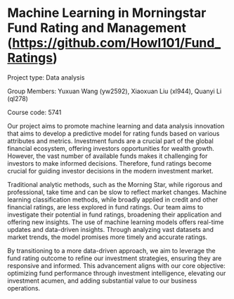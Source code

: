 # Machine Learning in Morningstar Fund Rating and Management (https://github.com/Howl101/Fund_Ratings)

Project type: Data analysis

Group Members: Yuxuan Wang (yw2592), Xiaoxuan Liu (xl944), Quanyi Li (ql278)

Course code: 5741

Our project aims to promote machine learning and data analysis innovation that aims to develop a predictive model for rating funds based on various attributes and metrics. 
Investment funds are a crucial part of the global financial ecosystem, offering investors opportunities for wealth growth. However, the vast number of available funds makes it challenging for investors to make informed decisions. Therefore, fund ratings become crucial for guiding investor decisions in the modern investment market.   

Traditional analytic methods, such as the Morning Star, while rigorous and professional, take time and can be slow to reflect market changes. Machine learning classification methods, while broadly applied in credit and other financial ratings, are less explored in fund ratings. Our team aims to investigate their potential in fund ratings, broadening their application and offering new insights. The use of machine learning models offers real-time updates and data-driven insights. Through analyzing vast datasets and market trends, the model promises more timely and accurate ratings.

By transitioning to a more data-driven approach, we aim to leverage the fund rating outcome to refine our investment strategies, ensuring they are responsive and informed. This advancement aligns with our core objective: optimizing fund performance through investment intelligence, elevating our investment acumen, and adding substantial value to our business operations.
